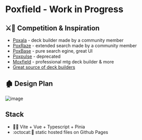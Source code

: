 # Poxfield - Work in Progress

## :crossed_swords::saxophone: Competition & Inspiration
- [Poxala](https://poxala-fa4ce.web.app/runes) - deck builder made by a community member
- [PoxRaze](https://blacr7.github.io/PoxRaze/) - extended search made by a community member
- [PoxBase](https://poxbase.net/) - pure search egine, great UI
- [Poxpulse](https://github.com/winsomniak/poxpulse.com) - deprecated
- [Moxfield](https://www.moxfield.com/) - professional mtg deck builder & more
- [Great source of deck builders](https://www.similarweb.com/website/moxfield.com/competitors/)

## :derelict_house: Design Plan

![image](https://user-images.githubusercontent.com/44639352/224578422-33b2be7c-fef2-48c4-ba4c-0792e41e8472.png)

## Stack
- :green_heart::pineapple: Vite + Vue + Typescript + Pinia
- :octocat::page_facing_up: static hosted files on Github Pages
